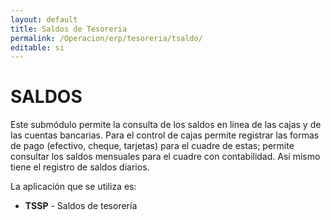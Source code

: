 ```yaml
---
layout: default
title: Saldos de Tesoreria
permalink: /Operacion/erp/tesoreria/tsaldo/
editable: si
---
```


# SALDOS  

Este submódulo permite la consulta de los saldos en línea de las cajas y de las cuentas bancarias. Para el control de cajas permite registrar las formas de pago (efectivo, cheque, tarjetas) para el cuadre de estas; permite consultar los saldos mensuales para el cuadre con contabilidad. Así mismo tiene el registro de saldos diarios.  

La aplicación que se utiliza es:  

*	**TSSP**	- Saldos de tesorería

